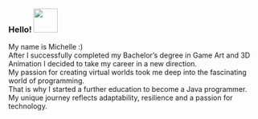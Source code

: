 ### Hello! <img src="https://github.com/MichelleJaner/MichelleJaner/assets/56514863/812fe4ea-5577-4e5d-8c05-edf799403517" width="48">


My name is Michelle :) <br>
After I successfully completed my Bachelor’s degree in Game Art and 3D Animation I decided to take my career in a new direction. <br>
My passion for creating virtual worlds took me deep into the fascinating world of programming. <br>
That is why I started a further education to become a Java programmer. <br>
My unique journey reflects adaptability, resilience and a passion for technology.
